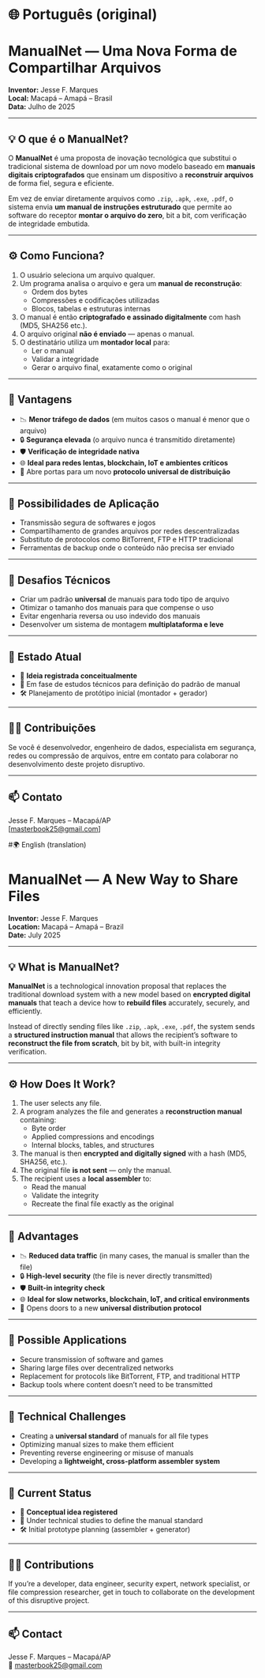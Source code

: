 # 🌐 Português (original)
# ManualNet — Uma Nova Forma de Compartilhar Arquivos

**Inventor:** Jesse F. Marques  
**Local:** Macapá – Amapá – Brasil  
**Data:** Julho de 2025

---

## 💡 O que é o ManualNet?

O **ManualNet** é uma proposta de inovação tecnológica que substitui o tradicional sistema de download por um novo modelo baseado em **manuais digitais criptografados** que ensinam um dispositivo a **reconstruir arquivos** de forma fiel, segura e eficiente.

Em vez de enviar diretamente arquivos como `.zip`, `.apk`, `.exe`, `.pdf`, o sistema envia **um manual de instruções estruturado** que permite ao software do receptor **montar o arquivo do zero**, bit a bit, com verificação de integridade embutida.

---

## ⚙️ Como Funciona?

1. O usuário seleciona um arquivo qualquer.
2. Um programa analisa o arquivo e gera um **manual de reconstrução**:
   - Ordem dos bytes
   - Compressões e codificações utilizadas
   - Blocos, tabelas e estruturas internas
3. O manual é então **criptografado e assinado digitalmente** com hash (MD5, SHA256 etc.).
4. O arquivo original **não é enviado** — apenas o manual.
5. O destinatário utiliza um **montador local** para:
   - Ler o manual
   - Validar a integridade
   - Gerar o arquivo final, exatamente como o original

---

## 🚀 Vantagens

- 📉 **Menor tráfego de dados** (em muitos casos o manual é menor que o arquivo)
- 🔒 **Segurança elevada** (o arquivo nunca é transmitido diretamente)
- 🛡️ **Verificação de integridade nativa**
- 🌐 **Ideal para redes lentas, blockchain, IoT e ambientes críticos**
- 🧩 Abre portas para um novo **protocolo universal de distribuição**

---

## 🧱 Possibilidades de Aplicação

- Transmissão segura de softwares e jogos
- Compartilhamento de grandes arquivos por redes descentralizadas
- Substituto de protocolos como BitTorrent, FTP e HTTP tradicional
- Ferramentas de backup onde o conteúdo não precisa ser enviado

---

## 🧪 Desafios Técnicos

- Criar um padrão **universal** de manuais para todo tipo de arquivo
- Otimizar o tamanho dos manuais para que compense o uso
- Evitar engenharia reversa ou uso indevido dos manuais
- Desenvolver um sistema de montagem **multiplataforma e leve**

---

## 📌 Estado Atual

- 💭 **Ideia registrada conceitualmente**
- 🧠 Em fase de estudos técnicos para definição do padrão de manual
- 🛠️ Planejamento de protótipo inicial (montador + gerador)

---

## 👨‍💻 Contribuições

Se você é desenvolvedor, engenheiro de dados, especialista em segurança, redes ou compressão de arquivos, entre em contato para colaborar no desenvolvimento deste projeto disruptivo.

---

## 📫 Contato

Jesse F. Marques – Macapá/AP  
[masterbook25@gmail.com]



#🌍 English (translation)
# ManualNet — A New Way to Share Files

**Inventor:** Jesse F. Marques  
**Location:** Macapá – Amapá – Brazil  
**Date:** July 2025

---

## 💡 What is ManualNet?

**ManualNet** is a technological innovation proposal that replaces the traditional download system with a new model based on **encrypted digital manuals** that teach a device how to **rebuild files** accurately, securely, and efficiently.

Instead of directly sending files like `.zip`, `.apk`, `.exe`, `.pdf`, the system sends a **structured instruction manual** that allows the recipient’s software to **reconstruct the file from scratch**, bit by bit, with built-in integrity verification.

---

## ⚙️ How Does It Work?

1. The user selects any file.
2. A program analyzes the file and generates a **reconstruction manual** containing:
   - Byte order
   - Applied compressions and encodings
   - Internal blocks, tables, and structures
3. The manual is then **encrypted and digitally signed** with a hash (MD5, SHA256, etc.).
4. The original file **is not sent** — only the manual.
5. The recipient uses a **local assembler** to:
   - Read the manual
   - Validate the integrity
   - Recreate the final file exactly as the original

---

## 🚀 Advantages

- 📉 **Reduced data traffic** (in many cases, the manual is smaller than the file)
- 🔒 **High-level security** (the file is never directly transmitted)
- 🛡️ **Built-in integrity check**
- 🌐 **Ideal for slow networks, blockchain, IoT, and critical environments**
- 🧩 Opens doors to a new **universal distribution protocol**

---

## 🧱 Possible Applications

- Secure transmission of software and games  
- Sharing large files over decentralized networks  
- Replacement for protocols like BitTorrent, FTP, and traditional HTTP  
- Backup tools where content doesn’t need to be transmitted

---

## 🧪 Technical Challenges

- Creating a **universal standard** of manuals for all file types  
- Optimizing manual sizes to make them efficient  
- Preventing reverse engineering or misuse of manuals  
- Developing a **lightweight, cross-platform assembler system**

---

## 📌 Current Status

- 💭 **Conceptual idea registered**  
- 🧠 Under technical studies to define the manual standard  
- 🛠️ Initial prototype planning (assembler + generator)

---

## 👨‍💻 Contributions

If you’re a developer, data engineer, security expert, network specialist, or file compression researcher, get in touch to collaborate on the development of this disruptive project.

---

## 📫 Contact

Jesse F. Marques – Macapá/AP  
📧 masterbook25@gmail.com
